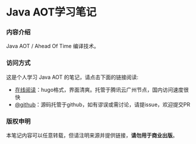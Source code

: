 # Java AOT学习笔记

### 内容介绍

Java AOT / Ahead Of Time 编译技术。

### 访问方式

这是个人学习 Java AOT 的笔记，请点击下面的链接阅读:

- [在线阅读](https://skyao.net/learning-java-aot/)：hugo格式，界面清爽。托管于腾讯云广州节点，国内访问速度很快
- [@github](https://github.com/skyao/learning-java-aot/)：源码托管于github，如有谬误或需讨论，请提issue，欢迎提交PR

### 版权申明

本笔记内容可以任意转载，但请注明来源并提供链接，**请勿用于商业出版**。

